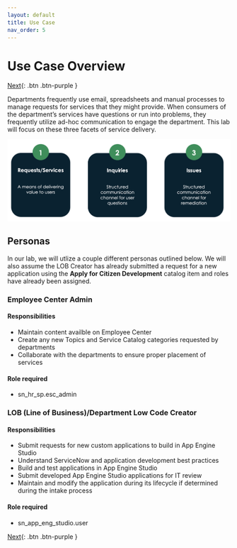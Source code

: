 ```yaml
---
layout: default
title: Use Case
nav_order: 5 
---
```


# Use Case Overview

[Next][NEXT]{: .btn .btn-purple }

Departments frequently use email, spreadsheets and manual processes to manage requests for services that they might provide. When consumers of the department’s services have questions or run into problems, they frequently utilize ad-hoc communication to engage the department. This lab will focus on these three facets of service delivery.

![Use Case Overview](images/use_case_overview.png)

## Personas

In our lab, we will utlize a couple different personas outlined below. We will also assume the LOB Creator has already submitted a request for a new application using the **Apply for Citizen Development** catalog item and roles have already been assigned.

### Employee Center Admin 

#### Responsibilities

- Maintain content availble on Employee Center
- Create any new Topics and Service Catalog categories requested by departments
- Collaborate with the departments to ensure proper placement of services

#### Role required

- sn_hr_sp.esc_admin

### LOB (Line of Business)/Department Low Code Creator

#### Responsibilities
- Submit requests for new custom applications to build in App Engine Studio
- Understand ServiceNow and application development best practices
- Build and test applications in App Engine Studio
- Submit developed App Engine Studio applications for IT review
- Maintain and modify the application during its lifecycle if determined during the intake process

#### Role required

- sn_app_eng_studio.user

[Next][NEXT]{: .btn .btn-purple }

[NEXT]: ../exercise_1_ec_setup/ec_setup